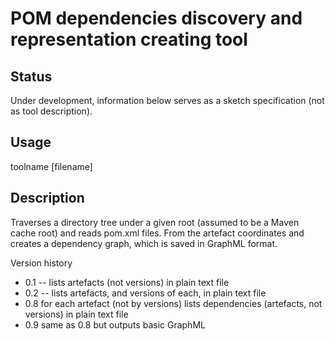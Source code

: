 
POM dependencies discovery and representation creating tool
===============================

Status
------

Under development, information below serves as a sketch specification
(not as tool description).


Usage
-----

toolname <directory> [filename]


Description
-----------

Traverses a directory tree under a given root (assumed to be a Maven
cache root) and reads pom.xml files. From the artefact coordinates
and <dependencies> creates a dependency graph, which is saved in 
GraphML format.

Version history

* 0.1 -- lists artefacts (not versions) in plain text file
* 0.2 -- lists artefacts, and versions of each, in plain text file
* 0.8 for each artefact (not by versions) lists dependencies (artefacts, not versions) in plain text file
* 0.9 same as 0.8 but outputs basic GraphML
